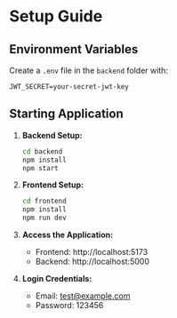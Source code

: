 # Setup Guide

## Environment Variables

Create a `.env` file in the `backend` folder with:

```
JWT_SECRET=your-secret-jwt-key
```

## Starting Application

1. **Backend Setup:**
   ```bash
   cd backend
   npm install
   npm start
   ```

2. **Frontend Setup:**
   ```bash
   cd frontend
   npm install
   npm run dev
   ```

3. **Access the Application:**
   - Frontend: http://localhost:5173
   - Backend: http://localhost:5000

4. **Login Credentials:**
   - Email: test@example.com
   - Password: 123456